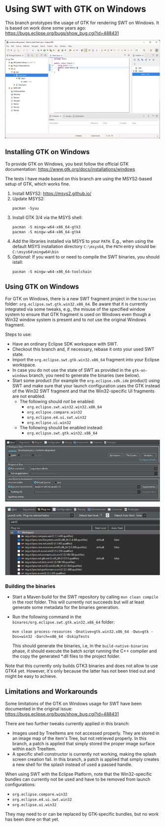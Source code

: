 # Using SWT with GTK on Windows

This branch prototypes the usage of GTK for rendering SWT on Windows. It is based on work done some years ago: https://bugs.eclipse.org/bugs/show_bug.cgi?id=488431

![alt text](gtk-on-windows-example.png)

## Installing GTK on Windows

To provide GTK on Windows, you best follow the official GTK documentation: https://www.gtk.org/docs/installations/windows

The tests I have made based on this branch are using the MSYS2-based setup of GTK, which works fine.

1. Install MSYS2: https://msys2.github.io/
2. Update MSYS2:
     ``` 
     pacman -Syuu
     ``` 
3. Install GTK 3/4 via the MSYS shell:
      ```
      pacman -S mingw-w64-x86_64-gtk3
      pacman -S mingw-w64-x86_64-gtk4
      ```
4. Add the libraries installed via MSYS to your `PATH`. E.g., when using the default MSYS installation directory `C:\msys64`, the `PATH` entry should be: `C:\msys64\mingw64\bin`
5. _Optional:_ If you want to or need to compile the SWT binaries, you should istall:
      ```
      pacman -S mingw-w64-x86_64-toolchain
      ```
  
## Using GTK on Windows
For GTK on Windows, there is a new SWT fragment project in the `binaries` folder: `org.eclipse.swt.gtk.win32.x86_64`. Be aware that it is currently integrated via some tweaks, e.g., the misuse of the specified window system to ensure that GTK fragment is used on Windows even though a Win32 window system is present and to _not_ use the original Windows fragment.

Steps to use:
* Have an ordinary Eclipse SDK workspace with SWT.
* Checkout this branch and, if necessary, rebase it onto your used SWT state.
* Import the `org.eclipse.swt.gtk.win32.x86_64` fragment into your Eclipse workspace.
* In case you do not use the state of SWT as provided in the `gtk-on-windows` branch, you need to generate the binaries (see below).
* Start some product (for example the `org.eclipse.sdk.ide` product) using SWT and make sure that your launch configuration uses the GTK instead of the Win32 SWT fragment and that the Win32-specific UI fragments are not enabled.
  * The following should _not_ be enabled:
    * `org.eclipse.swt.win32.win32.x86_64`
    * `org.eclipse.compare.win32`
    * `org.eclipse.e4.ui.swt.win32`
    * `org.eclipse.ui.win32`
  * The following should be enabled instead:
    * `org.eclipse.swt.gtk.win32.x86_64`

![alt text](gtk-on-windows-application.png)

![alt text](gtk-on-windows-plugins.png)


### Building the binaries
* Start a Maven build for the SWT repository by calling `mvn clean compile` in the root folder. This will currently not succeeds but will at least generate some metadata for the binaries generation.
* Run the following command in the `binares/org.eclipse.swt.gtk.win32.x86_64` folder:
  ```
  mvn clean process-resources -Dnative=gtk.win32.x86_64 -Dws=gtk -Dos=win32 -Darch=x86_64 -DskipTests
  ``` 
  
  This should generate the binaries, i.e, in the `build-native-binaries` phase, it should execute the batch script running the C++ compiler and the copy the generated *.dll files to the project folder.

Note that this currently only builds GTK3 binaries and does not allow to use GTK4 yet. However, it's only because the latter has not been tried out and might be easy to achieve.


## Limitations and Workarounds

Some limitations of the GTK on Windows usage for SWT have been documented in the original issue: https://bugs.eclipse.org/bugs/show_bug.cgi?id=488431

There are two further tweaks currently applied in this branch:
* Images used by TreeItems are not accessed properly. They are stored in an image map of the item's Tree, but not retrieved properly. In this branch, a patch is applied that simply stored the proper image surface within each TreeItem.
* A specific shell constructor is currently not working, making the splash screen creation fail. In this branch, a patch is applied that simply creates a new shell for the splash instead of used a passed handle.

When using SWT with the Eclipse Platform, note that the Win32-specific bundles can currently not be used and have to be removed from launch configurations:
* `org.eclipse.compare.win32`
* `org.eclipse.e4.ui.swt.win32`
* `org.eclipse.ui.win32`

They may need to or can be replaced by GTK-specific bundles, but no work has been done on that yet.
